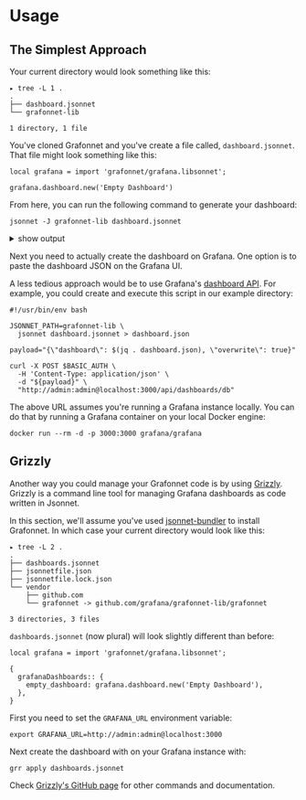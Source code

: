 # Usage

## The Simplest Approach

Your current directory would look something like this:

```
▸ tree -L 1 .
.
├── dashboard.jsonnet
└── grafonnet-lib

1 directory, 1 file
```

You've cloned Grafonnet and you've create a file called, `dashboard.jsonnet`.
That file might look something like this:

```
local grafana = import 'grafonnet/grafana.libsonnet';

grafana.dashboard.new('Empty Dashboard')
```

From here, you can run the following command to generate your dashboard:

```
jsonnet -J grafonnet-lib dashboard.jsonnet
```

<details>
<summary>show output</summary>

```
{
   "__inputs": [ ],
   "__requires": [ ],
   "annotations": {
      "list": [ ]
   },
   "editable": false,
   "gnetId": null,
   "graphTooltip": 0,
   "hideControls": false,
   "id": null,
   "links": [ ],
   "refresh": "",
   "rows": [ ],
   "schemaVersion": 14,
   "style": "dark",
   "tags": [ ],
   "templating": {
      "list": [ ]
   },
   "time": {
      "from": "now-6h",
      "to": "now"
   },
   "timepicker": {
      "refresh_intervals": [
         "5s",
         "10s",
         "30s",
         "1m",
         "5m",
         "15m",
         "30m",
         "1h",
         "2h",
         "1d"
      ],
      "time_options": [
         "5m",
         "15m",
         "1h",
         "6h",
         "12h",
         "24h",
         "2d",
         "7d",
         "30d"
      ]
   },
   "timezone": "browser",
   "title": "Empty Dashboard",
   "version": 0
}

```

</details>

Next you need to actually create the dashboard on Grafana. One option is to
paste the dashboard JSON on the Grafana UI.

A less tedious approach would be to use Grafana's [dashboard
API](https://grafana.com/docs/grafana/latest/http_api/dashboard/). For example,
you could create and execute this script in our example directory:

```
#!/usr/bin/env bash

JSONNET_PATH=grafonnet-lib \
  jsonnet dashboard.jsonnet > dashboard.json

payload="{\"dashboard\": $(jq . dashboard.json), \"overwrite\": true}"

curl -X POST $BASIC_AUTH \
  -H 'Content-Type: application/json' \
  -d "${payload}" \
  "http://admin:admin@localhost:3000/api/dashboards/db"
```

The above URL assumes you're running a Grafana instance locally. You can do that
by running a Grafana container on your local Docker engine:

```
docker run --rm -d -p 3000:3000 grafana/grafana
```

## Grizzly

Another way you could manage your Grafonnet code is by using
[Grizzly](https://github.com/malcolmholmes/grizzly). Grizzly is a command line
tool for managing Grafana dashboards as code written in Jsonnet.

In this section, we'll assume you've used
[jsonnet-bundler](https://github.com/jsonnet-bundler/jsonnet-bundler) to install
Grafonnet. In which case your current directory would look like this:

```
▸ tree -L 2 .
.
├── dashboards.jsonnet
├── jsonnetfile.json
├── jsonnetfile.lock.json
└── vendor
    ├── github.com
    └── grafonnet -> github.com/grafana/grafonnet-lib/grafonnet

3 directories, 3 files
```

`dashboards.jsonnet` (now plural) will look slightly different than before:

```
local grafana = import 'grafonnet/grafana.libsonnet';

{
  grafanaDashboards:: {
    empty_dashboard: grafana.dashboard.new('Empty Dashboard'),
  },
}
```

First you need to set the `GRAFANA_URL` environment variable:

```
export GRAFANA_URL=http://admin:admin@localhost:3000
```

Next create the dashboard with on your Grafana instance with:

```
grr apply dashboards.jsonnet
```

Check [Grizzly's GitHub page](https://github.com/malcolmholmes/grizzly) for
other commands and documentation.
